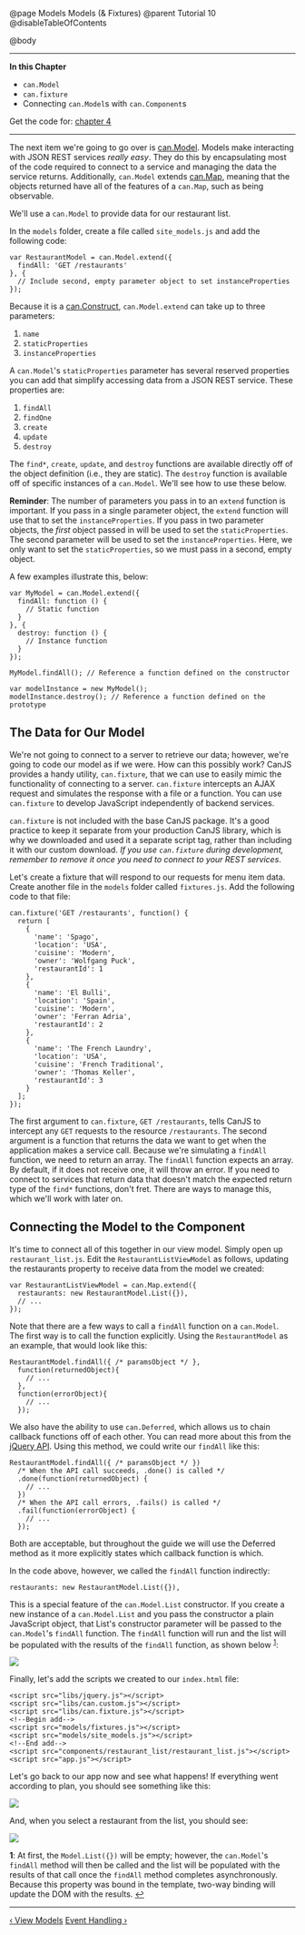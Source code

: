 @page Models Models (& Fixtures)
@parent Tutorial 10
@disableTableOfContents

@body

<div class="getting-started">

- - - -
**In this Chapter**
 - `can.Model`
 - `can.fixture`
 - Connecting `can.Model`s with `can.Component`s

Get the code for: [chapter 4](https://github.com/bitovi/canjs/blob/guides-overhaul/guides/examples/PlaceMyOrder/ch-4_canjs-getting-started.zip?raw=true)

- - -

The next item we're going to go over is [can.Model](../docs/can.Model.html).
Models make interacting with JSON REST services *really easy*. They do this by
encapsulating most of the code required to connect to a service and managing
the data the service returns. Additionally, `can.Model` extends
[can.Map](../docs/can.Map.html), meaning that the objects returned have all of
the features of a `can.Map`, such as being observable.

We'll use a `can.Model` to provide data for our restaurant list.

In the `models` folder, create a file called `site_models.js` and add the
following code:

```
var RestaurantModel = can.Model.extend({
  findAll: 'GET /restaurants'
}, {
  // Include second, empty parameter object to set instanceProperties
});
```

Because it is a [can.Construct](../docs/can.Construct.html), `can.Model.extend`
can take up to three parameters:

1. `name`
2. `staticProperties`
3. `instanceProperties`

A `can.Model`'s `staticProperties` parameter has several reserved properties you
can add that simplify accessing data from a JSON REST service. These
properties are:

1. `findAll`
2. `findOne`
3. `create`
4. `update`
5. `destroy`

The `find*`, `create`, `update`, and `destroy` functions are available directly
off of the object definition (i.e., they are static). The `destroy` function is
available off of specific instances of a `can.Model`. We'll see how to
use these below.

**Reminder**: The number of parameters you pass in to an `extend` function is
important. If you pass in a single parameter object, the `extend` function will
use that to set the `instanceProperties`. If you pass in two parameter
objects, the *first* object passed in will be used to set the
`staticProperties`. The second parameter will be used to set the
`instanceProperties`. Here, we only want to set the `staticProperties`, so we
must pass in a second, empty object.

A few examples illustrate this, below:

```
var MyModel = can.Model.extend({
  findAll: function () {
    // Static function
  }
}, {
  destroy: function () {
    // Instance function
  }
});

MyModel.findAll(); // Reference a function defined on the constructor

var modelInstance = new MyModel();
modelInstance.destroy(); // Reference a function defined on the prototype
```

## The Data for Our Model

We're not going to connect to a server to retrieve our data; however, we're
going to code our model as if we were. How can this possibly work? CanJS
provides a handy utility, `can.fixture`, that we can use to easily mimic the
functionality of connecting to a server. `can.fixture`
intercepts an AJAX request and simulates the response with a file or a
function. You can use `can.fixture` to develop JavaScript independently of
backend services.

`can.fixture` is not included with the base CanJS package. It's a good practice
to keep it separate from your production CanJS library, which is why we
downloaded and used it a separate script tag, rather than including it
with our custom download. *If you use `can.fixture` during development, remember
to remove it once you need to connect to your REST services*.

Let's create a fixture that will respond to our requests for menu item data.
Create another file in the `models` folder called `fixtures.js`. Add the
following code to that file:

```
can.fixture('GET /restaurants', function() {
  return [
    {
      'name': 'Spago',
      'location': 'USA',
      'cuisine': 'Modern',
      'owner': 'Wolfgang Puck',
      'restaurantId': 1
    },
    {
      'name': 'El Bulli',
      'location': 'Spain',
      'cuisine': 'Modern',
      'owner': 'Ferran Adria',
      'restaurantId': 2
    },
    {
      'name': 'The French Laundry',
      'location': 'USA',
      'cuisine': 'French Traditional',
      'owner': 'Thomas Keller',
      'restaurantId': 3
    }
  ];
});
```

The first argument to `can.fixture`, `GET /restaurants`, tells CanJS to
intercept any `GET` requests to the resource `/restaurants`. The second argument
is a function that returns the data we want to get when the application makes
a service call. Because we're simulating a `findAll` function, we need to return
an array. The `findAll` function expects an array. By default, if it does not
receive one, it will throw an error. If you need to connect to services that
return data that doesn't match the expected return type of the `find*`
functions, don't fret. There are ways to manage this, which we'll work with
later on.

## Connecting the Model to the Component

It's time to connect all of this together in our view model. Simply open up
`restaurant_list.js`. Edit the `RestaurantListViewModel` as follows,
updating the restaurants property to receive data from the model we created:

```
var RestaurantListViewModel = can.Map.extend({
  restaurants: new RestaurantModel.List({}),
  // ...
});
```

Note that there are a few ways to call a `findAll` function on a `can.Model`. The
first way is to call the function explicitly. Using the `RestaurantModel` as an
example, that would look like this:

```
RestaurantModel.findAll({ /* paramsObject */ },
  function(returnedObject){
    // ...
  },
  function(errorObject){
    // ...
  });
```

We also have the ability to use `can.Deferred`, which allows us to chain
callback functions off of each other. You can read more about this from the
[jQuery API](https://api.jquery.com/category/deferred-object/). Using this
method, we could write our `findAll` like this:

```
RestaurantModel.findAll({ /* paramsObject */ })
  /* When the API call succeeds, .done() is called */
  .done(function(returnedObject) {
    // ...
  })
  /* When the API call errors, .fails() is called */
  .fail(function(errorObject) {
    // ...
  });
```

Both are acceptable, but throughout the guide we will use the Deferred method
as it more explicitly states which callback function is which.

In the code above, however, we called the `findAll` function indirectly:

```
restaurants: new RestaurantModel.List({}),
```

This is a special feature of the `can.Model.List` constructor. If you create a
new instance of a `can.Model.List` and you pass the constructor a plain
JavaScript object, that List's constructor parameter will be passed to the
`can.Model`'s `findAll` function. The `findAll` function will run and the list will
be populated with the results of the `findAll` function, as shown below
<sup id="ModelListReference">[1](#ModelList)</sup>:


![](../can/guides/images/4_models/New.Model.List.png)

Finally, let's add the scripts we created to our `index.html` file:

```
<script src="libs/jquery.js"></script>
<script src="libs/can.custom.js"></script>
<script src="libs/can.fixture.js"></script>
<!--Begin add-->
<script src="models/fixtures.js"></script>
<script src="models/site_models.js"></script>
<!--End add-->
<script src="components/restaurant_list/restaurant_list.js"></script>
<script src="app.js"></script>
```

Let's go back to our app now and see what happens! If everything went
according to plan, you should see something like this:

![](../can/guides/images/4_models/FinalRestaurantComponentNoSelect.png)

And, when you select a restaurant from the list, you should see:

![](../can/guides/images/4_models/FinalRestaurantComponentSelect.png)

<a name="ModelList"></a>
**1**: At first, the `Model.List({})` will be empty; however, the `can.Model`'s
`findAll` method will then be called and the list will be populated with the
results of that call once the `findAll` method completes asynchronously.
Because this property was bound in the template, two-way binding will update
the DOM with the results. <a href="#ModelListReference">↩</a>

- - -

<span class="pull-left">[&lsaquo; View Models](ViewModels.html)</span>
<span class="pull-right">[Event Handling &rsaquo;](EventHandling.html)</span>

</div>